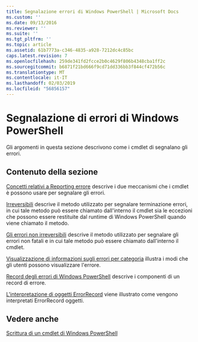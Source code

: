 ```yaml
---
title: Segnalazione errori di Windows PowerShell | Microsoft Docs
ms.custom: ''
ms.date: 09/13/2016
ms.reviewer: ''
ms.suite: ''
ms.tgt_pltfrm: ''
ms.topic: article
ms.assetid: 61b7773a-c346-4835-a928-7212dc4c85bc
caps.latest.revision: 7
ms.openlocfilehash: 259de341fd2fcce2b0c4629f806b4348cba1ff2c
ms.sourcegitcommit: b6871f21bd666f9cd71dd336bb3f844cf472b56c
ms.translationtype: MT
ms.contentlocale: it-IT
ms.lasthandoff: 02/03/2019
ms.locfileid: "56856157"
---
```

# <a name="windows-powershell-error-reporting"></a>Segnalazione di errori di Windows PowerShell

Gli argomenti in questa sezione descrivono come i cmdlet di segnalano gli errori.

## <a name="in-this-section"></a>Contenuto della sezione

[Concetti relativi a Reporting errore](./error-reporting-concepts.md) descrive i due meccanismi che i cmdlet è possono usare per segnalare gli errori.

[Irreversibili](./terminating-errors.md) descrive il metodo utilizzato per segnalare terminazione errori, in cui tale metodo può essere chiamato dall'interno il cmdlet sia le eccezioni che possono essere restituite dal runtime di Windows PowerShell quando viene chiamato il metodo.

[Gli errori non irreversibili](./non-terminating-errors.md) descrive il metodo utilizzato per segnalare gli errori non fatali e in cui tale metodo può essere chiamato dall'interno il cmdlet.

[Visualizzazione di informazioni sugli errori per categoria](./displaying-error-information.md) illustra i modi che gli utenti possono visualizzare l'errore.

[Record degli errori di Windows PowerShell](./windows-powershell-error-records.md) descrive i componenti di un record di errore.

[L'interpretazione di oggetti ErrorRecord](./interpreting-errorrecord-objects.md) viene illustrato come vengono interpretati ErrorRecord oggetti.

## <a name="see-also"></a>Vedere anche

[Scrittura di un cmdlet di Windows PowerShell](./writing-a-windows-powershell-cmdlet.md)
